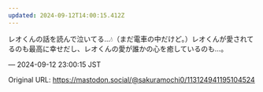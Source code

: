 ```yaml
---
updated: 2024-09-12T14:00:15.412Z
---
```


<p>レオくんの話を読んで泣いてる…💧（まだ電車の中だけど。）レオくんが愛されてるのも最高に幸せだし、レオくんの愛が誰かの心を癒しているのも…。</p>

&mdash; 2024-09-12 23:00:15 JST

Original URL: https://mastodon.social/@sakuramochi0/113124941195104524
